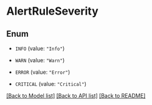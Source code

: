 # AlertRuleSeverity

## Enum


* `INFO` (value: `"Info"`)

* `WARN` (value: `"Warn"`)

* `ERROR` (value: `"Error"`)

* `CRITICAL` (value: `"Critical"`)


[[Back to Model list]](../README.md#documentation-for-models) [[Back to API list]](../README.md#documentation-for-api-endpoints) [[Back to README]](../README.md)


